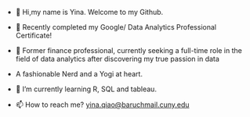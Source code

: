 - 👋 Hi,my name is Yina. Welcome to my Github.
- 👀 Recently completed my Google/ Data Analytics Professional Certificate!
- 💞️ Former finance professional, currently seeking a full-time role in the field of data analytics after discovering my true passion in data

-  A fashionable Nerd and a Yogi at heart.
- 🌱 I’m currently learning R, SQL and tableau.

- 📫 How to reach me? yina.qiao@baruchmail.cuny.edu

<!---
yinaS1234/yinaS1234 is a ✨ special ✨ repository because its `README.md` (this file) appears on your GitHub profile.
You can click the Preview link to take a look at your changes.
--->
